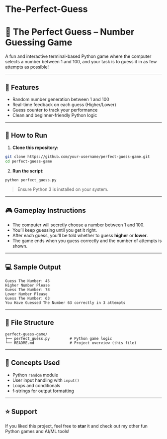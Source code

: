 # The-Perfect-Guess
# 🎯 The Perfect Guess – Number Guessing Game

A fun and interactive terminal-based Python game where the computer selects a number between 1 and 100, and your task is to guess it in as few attempts as possible!

---

## 📌 Features

- Random number generation between 1 and 100
- Real-time feedback on each guess (Higher/Lower)
- Guess counter to track your performance
- Clean and beginner-friendly Python logic

---

## 🚀 How to Run

1. **Clone this repository:**

```bash
git clone https://github.com/your-username/perfect-guess-game.git
cd perfect-guess-game
```

2. **Run the script:**

```bash
python perfect_guess.py
```

> Ensure Python 3 is installed on your system.

---

## 🎮 Gameplay Instructions

- The computer will secretly choose a number between 1 and 100.
- You’ll keep guessing until you get it right.
- After each guess, you'll be told whether to guess **higher** or **lower**.
- The game ends when you guess correctly and the number of attempts is shown.

---

## 💻 Sample Output

```plaintext
Guess The Number: 45
Higher Number Please
Guess The Number: 78
Lower Number Please
Guess The Number: 63
You Have Guessed The Number 63 correctly in 3 attempts
```

---

## 📂 File Structure

```
perfect-guess-game/
├── perfect_guess.py         # Python game logic
└── README.md                # Project overview (this file)
```

---

## 🧠 Concepts Used

- Python `random` module
- User input handling with `input()`
- Loops and conditionals
- f-strings for output formatting

---


## ⭐ Support

If you liked this project, feel free to **star** it and check out my other fun Python games and AI/ML tools!

